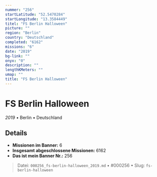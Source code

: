 ```yaml
---
nummer: "256"
startLatitude: "52.5470284"
startLongitude: "13.3584449"
titel: "FS Berlin Halloween"
picture: ""
region: "Berlin"
country: "Deutschland"
completed: "6162"
missions: "6"
date: "2019"
bg-link: ""
onyx: "0"
description: ""
lengthKMeters: ""
umap: ""
title: "FS Berlin Halloween"
---
```

# FS Berlin Halloween

*2019* • Berlin • Deutschland



## Details

- **Missionen im Banner:** 6
- **Insgesamt abgeschlossene Missionen:** 6162
- **Das ist mein Banner Nr.:** 256




> Datei: `000256_fs-berlin-halloween_2019.md` • #000256 • Slug: `fs-berlin-halloween`
